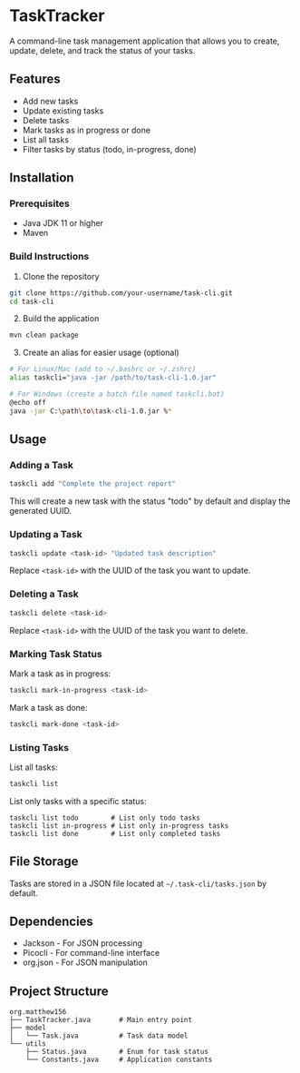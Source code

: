 # TaskTracker

A command-line task management application that allows you to create, update, delete, and track the status of your tasks.

## Features

- Add new tasks
- Update existing tasks
- Delete tasks
- Mark tasks as in progress or done
- List all tasks
- Filter tasks by status (todo, in-progress, done)

## Installation

### Prerequisites

- Java JDK 11 or higher
- Maven

### Build Instructions

1. Clone the repository
```bash
git clone https://github.com/your-username/task-cli.git
cd task-cli
```

2. Build the application
```bash
mvn clean package
```

3. Create an alias for easier usage (optional)
```bash
# For Linux/Mac (add to ~/.bashrc or ~/.zshrc)
alias taskcli="java -jar /path/to/task-cli-1.0.jar"

# For Windows (create a batch file named taskcli.bat)
@echo off
java -jar C:\path\to\task-cli-1.0.jar %*
```

## Usage

### Adding a Task

```bash
taskcli add "Complete the project report"
```

This will create a new task with the status "todo" by default and display the generated UUID.

### Updating a Task

```bash
taskcli update <task-id> "Updated task description"
```

Replace `<task-id>` with the UUID of the task you want to update.

### Deleting a Task

```bash
taskcli delete <task-id>
```

Replace `<task-id>` with the UUID of the task you want to delete.

### Marking Task Status

Mark a task as in progress:
```bash
taskcli mark-in-progress <task-id>
```

Mark a task as done:
```bash
taskcli mark-done <task-id>
```

### Listing Tasks

List all tasks:
```bash
taskcli list
```

List only tasks with a specific status:
```
taskcli list todo        # List only todo tasks
taskcli list in-progress # List only in-progress tasks
taskcli list done        # List only completed tasks
```

## File Storage

Tasks are stored in a JSON file located at `~/.task-cli/tasks.json` by default.

## Dependencies

- Jackson - For JSON processing
- Picocli - For command-line interface
- org.json - For JSON manipulation

## Project Structure

```
org.matthew156
├── TaskTracker.java       # Main entry point
├── model
│   └── Task.java          # Task data model
└── utils
    ├── Status.java        # Enum for task status
    └── Constants.java     # Application constants
```

